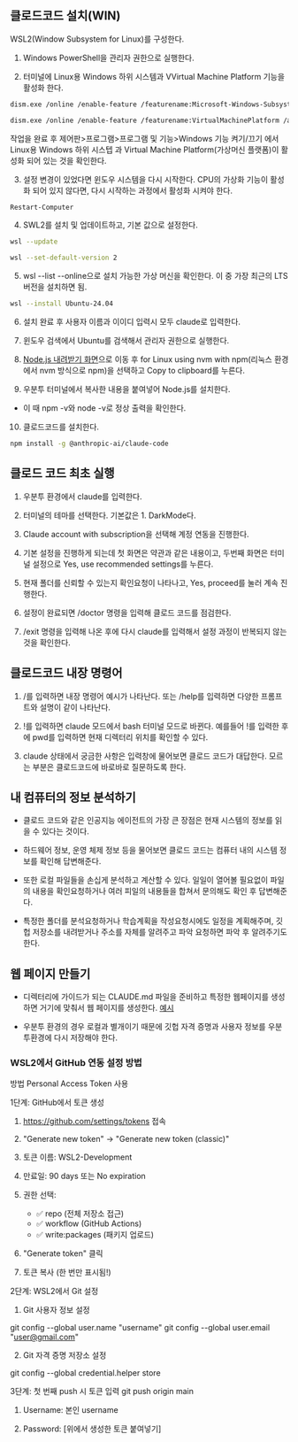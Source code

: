 ## 클로드코드 설치(WIN)

WSL2(Window Subsystem for Linux)를 구성한다.

1. Windows PowerShell을 관리자 권한으로 실행한다.

2. 터미널에 Linux용 Windows 하위 시스템과 VVirtual Machine Platform 기능을 활성화 한다.

```bash
dism.exe /online /enable-feature /featurename:Microsoft-Windows-Subsystem-Linux /all/ norestart
```

```bash
dism.exe /online /enable-feature /featurename:VirtualMachinePlatform /all/ norestart
```

작업을 완료 후 제어판>프로그램>프로그램 및 기능>Windows 기능 켜기/끄기 에서 Linux용 Windows 하위 시스텝 과 Virtual Machine Platform(가상머신 플랫폼)이 활성화 되어 있는 것을 확인한다.

3. 설정 변경이 있었다면 윈도우 시스템을 다시 시작한다. CPU의 가상화 기능이 활성화 되어 있지 않다면, 다시 시작하는 과정에서 활성화 시켜야 한다.

```bash
Restart-Computer
```

4. SWL2를 설치 및 업데이트하고, 기본 값으로 설정한다.

```bash
wsl --update

wsl --set-default-version 2
```

5. wsl --list --online으로 설치 가능한 가상 머신을 확인한다. 이 중 가장 최근의 LTS 버전을 설치하면 됨.

```bash
wsl --install Ubuntu-24.04
```

6.  설치 완료 후 사용자 이름과 이이디 입력시 모두 claude로 입력한다.

7.  윈도우 검색에서 Ubuntu를 검색해서 관리자 권한으로 실행한다.

8.  [Node.js 내려받기 화면](https:/nodejs.org/ko/download)으로 이동 후 for Linux using nvm with npm(리눅스 환경에서 nvm 방식으로 npm)을 선택하고 Copy to clipboard를 누른다.

9.  우분투 터미널에서 복사한 내용을 붙여넣어 Node.js를 설치한다.

- 이 때 npm -v와 node -v로 정상 출력을 확인한다.

10. 클로드코드를 설치한다.

```bash
npm install -g @anthropic-ai/claude-code
```

## 클로드 코드 최초 실행

1. 우분투 환경에서 claude를 입력한다.

2. 터미널의 테마를 선택한다. 기본값은 1. DarkMode다.

3. Claude account with subscription을 선택해 계정 연동을 진행한다.

4. 기본 설정을 진행하게 되는데 첫 화면은 약관과 같은 내용이고, 두번째 화면은 터미널 설정으로 Yes, use recommended settings를 누른다.

5. 현재 폴더를 신뢰할 수 있는지 확인요청이 나타나고, Yes, proceed를 눌러 계속 진행한다.

6. 설정이 완료되면 /doctor 명령을 입력해 클로드 코드를 점검한다.

7. /exit 명령을 입력해 나온 후에 다시 claude를 입력해서 설정 과정이 반복되지 않는 것을 확인한다.

## 클로드코드 내장 명령어

1. /를 입력하면 내장 명령어 예시가 나타난다. 또는 /help를 입력하면 다양한 프롬프트와 설명이 같이 나타난다.

2. !를 입력하면 claude 모드에서 bash 터미널 모드로 바뀐다. 예를들어 !를 입력한 후에 pwd를 입력하면 현재 디렉터리 위치를 확인할 수 있다.

3. claude 상태에서 궁금한 사항은 입력창에 물어보면 클로드 코드가 대답한다. 모르는 부분은 클로드코드에 바로바로 질문하도록 한다.

## 내 컴퓨터의 정보 분석하기

- 클로드 코드와 같은 인공지능 에이전트의 가장 큰 장점은 현재 시스템의 정보를 읽을 수 있다는 것이다.

- 하드웨어 정보, 운영 체제 정보 등을 물어보면 클로드 코드는 컴퓨터 내의 시스템 정보를 확인해 답변해준다.

- 또한 로컬 파일들을 손십게 분석하고 계산할 수 있다. 일일이 열어볼 필요없이 파일의 내용을 확인요청하거나 여러 피일의 내용들을 합쳐서 문의해도 확인 후 답변해준다.

- 특정한 폴더를 분석요청하거나 학습계획을 작성요청시에도 일정을 계획해주며, 깃헙 저장소를 내려받거나 주소를 자체를 알려주고 파악 요청하면 파악 후 알려주기도 한다.

## 웹 페이지 만들기

- 디렉터리에 가이드가 되는 CLAUDE.md 파일을 준비하고 특정한 웹페이지를 생성하면 거기에 맞춰서 웹 페이지를 생성한다. [예시](./CLAUDE.md)

- 우분투 환경의 경우 로컬과 별개이기 때문에 깃헙 자격 증명과 사용자 정보를 우분투환경에 다시 저장해야 한다.

### WSL2에서 GitHub 연동 설정 방법

방법 Personal Access Token 사용

1단계: GitHub에서 토큰 생성

1. https://github.com/settings/tokens 접속
2. "Generate new token" → "Generate new token (classic)"
3. 토큰 이름: WSL2-Development
4. 만료일: 90 days 또는 No expiration
5. 권한 선택:

   - ✅ repo (전체 저장소 접근)
   - ✅ workflow (GitHub Actions)
   - ✅ write:packages (패키지 업로드)

6. "Generate token" 클릭
7. 토큰 복사 (한 번만 표시됨!)

2단계: WSL2에서 Git 설정

1. Git 사용자 정보 설정

git config --global user.name "username"
git config --global user.email "user@gmail.com"

2. Git 자격 증명 저장소 설정

git config --global credential.helper store

3단계: 첫 번째 push 시 토큰 입력
git push origin main

1. Username: 본인 username

2. Password: [위에서 생성한 토큰 붙여넣기]

